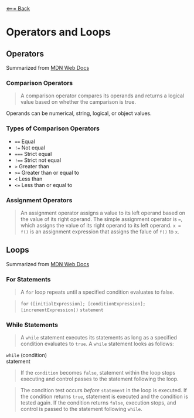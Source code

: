 [<=== Back](/README.md)

# Operators and Loops
## Operators
Summarized from [MDN Web Docs](https://developer.mozilla.org/en-US/docs/Web/JavaScript/Guide/Expressions_and_Operators) 
### Comparison Operators
> A comparison operator compares its operands and returns a logical value based on whether the camparison is true. 

Operands can be numerical, string, logical, or object values.

### Types of Comparison Operators

- `==` Equal
- `!=` Not equal
- `===` Strict equal
- `!==` Strict not equal
- `>` Greater than
- `>=` Greater than or equal to
- `<` Less than
- `<=` Less than or equal to

### Assignment Operators
> An assignment operator assigns a value to its left operand based on the value of its right operand. The simple assignment operator is `=`, which assigns the value of its right operand to its left operand. 
`x = f()` is an assignment expression that assigns the falue of `f()` to `x`.

## Loops
Summarized from [MDN Web Docs](https://developer.mozilla.org/en-US/docs/Web/JavaScript/Guide/Loops_and_iteration)

### For Statements
> A `for` loop repeats until a specified condition evaluates to false.

> `for` `([initialExpression]; [conditionExpression]; [incrementExpression])`
  `statement` 

### While Statements

> A `while` statement executes its statements as long as a specified condition evaluates to `true`. A `while` statement looks as follows:

`while` (condition)  
    statement

> If the `condition` becomes `false`, statement within the loop stops executing and control passes to the statement following the loop.

> The condition test occurs *before* `statement` in the loop is executed. If the condition returns `true`, statement is executed and the condition is tested again. If the condition returns `false`, execution stops, and control is passed to the statement following `while`.